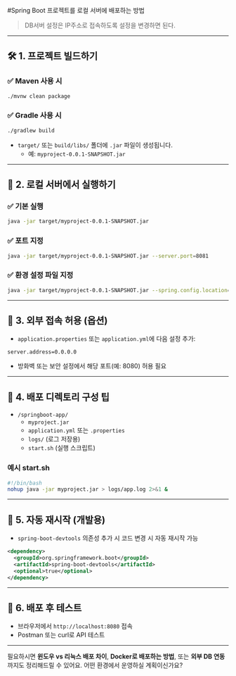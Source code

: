 #Spring Boot 프로젝트를 로컬 서버에 배포하는 방법
> DB서버 설정은 IP주소로 접속하도록 설정을 변경하면 된다.

---

## 🛠️ 1. 프로젝트 빌드하기

### ✅ Maven 사용 시
```bash
./mvnw clean package
```

### ✅ Gradle 사용 시
```bash
./gradlew build
```

- `target/` 또는 `build/libs/` 폴더에 `.jar` 파일이 생성됩니다.
  - 예: `myproject-0.0.1-SNAPSHOT.jar`

---

## 🚀 2. 로컬 서버에서 실행하기

### ✅ 기본 실행
```bash
java -jar target/myproject-0.0.1-SNAPSHOT.jar
```

### ✅ 포트 지정
```bash
java -jar target/myproject-0.0.1-SNAPSHOT.jar --server.port=8081
```

### ✅ 환경 설정 파일 지정
```bash
java -jar target/myproject-0.0.1-SNAPSHOT.jar --spring.config.location=classpath:/application.yml
```

---

## 🧩 3. 외부 접속 허용 (옵션)

- `application.properties` 또는 `application.yml`에 다음 설정 추가:
```properties
server.address=0.0.0.0
```
- 방화벽 또는 보안 설정에서 해당 포트(예: 8080) 허용 필요

---

## 📁 4. 배포 디렉토리 구성 팁

- `/springboot-app/`
  - `myproject.jar`
  - `application.yml` 또는 `.properties`
  - `logs/` (로그 저장용)
  - `start.sh` (실행 스크립트)

### 예시 start.sh
```bash
#!/bin/bash
nohup java -jar myproject.jar > logs/app.log 2>&1 &
```

---

## 🔄 5. 자동 재시작 (개발용)

- `spring-boot-devtools` 의존성 추가 시 코드 변경 시 자동 재시작 가능
```xml
<dependency>
  <groupId>org.springframework.boot</groupId>
  <artifactId>spring-boot-devtools</artifactId>
  <optional>true</optional>
</dependency>
```

---

## 🧪 6. 배포 후 테스트

- 브라우저에서 `http://localhost:8080` 접속
- Postman 또는 curl로 API 테스트

---

필요하시면 **윈도우 vs 리눅스 배포 차이**, **Docker로 배포하는 방법**, 또는 **외부 DB 연동**까지도 정리해드릴 수 있어요. 어떤 환경에서 운영하실 계획이신가요?
